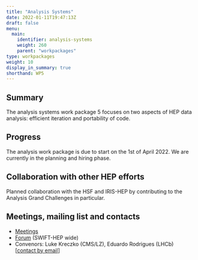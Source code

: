 ```yaml
---
title: "Analysis Systems"
date: 2022-01-11T19:47:13Z
draft: false
menu:
  main:
    identifier: analysis-systems
    weight: 260
    parent: "workpackages"
type: workpackages
weight: 10
display_in_summary: true
shorthand: WP5
---
```


## Summary
The analysis systems work package 5 focuses on two aspects of HEP data analysis: efficient iteration and portability of code.


## Progress
The analysis work package is due to start on the 1st of April 2022.
We are currently in the planning and hiring phase.

## Collaboration with other HEP efforts
Planned collaboration with the HSF and IRIS-HEP by contributing to the Analysis Grand Challenges in particular.

## Meetings, mailing list and contacts

- [Meetings](https://indico.cern.ch/category/11790/)
- [Forum](mailto:UK-SwiftHep@cern.ch) (SWIFT-HEP wide)
- Convenors: Luke Kreczko (CMS/LZ), Eduardo Rodrigues (LHCb) [[contact by email](mailto:kreczko@cern.ch,Eduardo.Rodrigues@cern.ch)]
